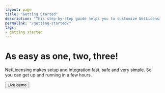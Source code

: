 ```yaml
---
layout: page
title: "Getting Started"
description: "This step-by-step guide helps you to customize NetLicensing to your needs."
permalink: "/getting-started/"
tags:
- getting started
---
```

<div class="row NL_banner">
    <div class="col-md-8 col-md-offset-2 NL_about">
        <h1>As easy as one, two, three!</h1>
        <p>NetLicensing makes setup and integration fast, safe and very simple. So you can get up and running in a few hours.</p>
        <button type="submit" class="btn NL_banner_btn">Live demo</button>
    </div>
</div>
